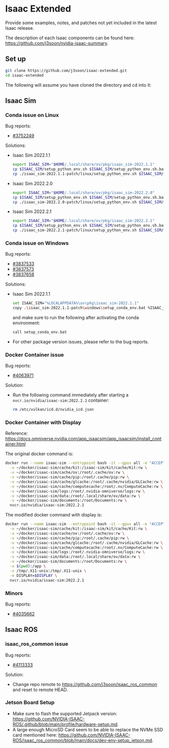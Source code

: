 # Isaac Extended

Provide some examples, notes, and patches not yet included in the latest Isaac release.

The description of each Isaac components can be found here: <https://github.com/j3soon/nvidia-isaac-summary>.

## Set up

```sh
git clone https://github.com/j3soon/isaac-extended.git
cd isaac-extended
```

The following will assume you have cloned the directory and cd into it:

## Isaac Sim

### Conda issue on Linux

Bug reports:

- [#3752249](https://github.com/j3soon/nvbugs/blob/master/3752249.md)

Solutions:

- Isaac Sim 2022.1.1
  ```sh
  export ISAAC_SIM="$HOME/.local/share/ov/pkg/isaac_sim-2022.1.1"
  cp $ISAAC_SIM/setup_python_env.sh $ISAAC_SIM/setup_python_env.sh.bak
  cp ./isaac_sim-2022.1.1-patch/linux/setup_python_env.sh $ISAAC_SIM/setup_python_env.sh
  ```
- Isaac Sim 2022.2.0
  ```sh
  export ISAAC_SIM="$HOME/.local/share/ov/pkg/isaac_sim-2022.2.0"
  cp $ISAAC_SIM/setup_python_env.sh $ISAAC_SIM/setup_python_env.sh.bak
  cp ./isaac_sim-2022.2.0-patch/linux/setup_python_env.sh $ISAAC_SIM/setup_python_env.sh
  ```
- Isaac Sim 2022.2.1
  ```sh
  export ISAAC_SIM="$HOME/.local/share/ov/pkg/isaac_sim-2022.2.1"
  cp $ISAAC_SIM/setup_python_env.sh $ISAAC_SIM/setup_python_env.sh.bak
  cp ./isaac_sim-2022.2.1-patch/linux/setup_python_env.sh $ISAAC_SIM/setup_python_env.sh
  ```

### Conda issue on Windows

Bug reports:

- [#3837533](https://github.com/j3soon/nvbugs/blob/master/3837533.md)
- [#3837573](https://github.com/j3soon/nvbugs/blob/master/3837573.md)
- [#3837658](https://github.com/j3soon/nvbugs/blob/master/3837658.md)

Solutions:

- Isaac Sim 2022.1.1
  ```sh
  set ISAAC_SIM="%LOCALAPPDATA%\ov\pkg\isaac_sim-2022.1.1"
  copy .\isaac_sim-2022.1.1-patch\windows\setup_conda_env.bat %ISAAC_SIM%\setup_conda_env.bat
  ```
  and make sure to run the following after activating the conda environment:
  ```sh
  call setup_conda_env.bat
  ```
- For other package version issues, please refer to the bug reports.

### Docker Container issue

Bug reports:

- [#4063971](https://github.com/j3soon/nvbugs/blob/master/4063971.md)

Solution:

- Run the following command immediately after starting a `nvcr.io/nvidia/isaac-sim:2022.2.1` container:
  ```sh
  rm /etc/vulkan/icd.d/nvidia_icd.json
  ```

### Docker Container with Display

Reference: <https://docs.omniverse.nvidia.com/app_isaacsim/app_isaacsim/install_container.html>

The original docker command is:

```sh
docker run --name isaac-sim --entrypoint bash -it --gpus all -e "ACCEPT_EULA=Y" --rm --network=host \
  -v ~/docker/isaac-sim/cache/kit:/isaac-sim/kit/cache/Kit:rw \
  -v ~/docker/isaac-sim/cache/ov:/root/.cache/ov:rw \
  -v ~/docker/isaac-sim/cache/pip:/root/.cache/pip:rw \
  -v ~/docker/isaac-sim/cache/glcache:/root/.cache/nvidia/GLCache:rw \
  -v ~/docker/isaac-sim/cache/computecache:/root/.nv/ComputeCache:rw \
  -v ~/docker/isaac-sim/logs:/root/.nvidia-omniverse/logs:rw \
  -v ~/docker/isaac-sim/data:/root/.local/share/ov/data:rw \
  -v ~/docker/isaac-sim/documents:/root/Documents:rw \
  nvcr.io/nvidia/isaac-sim:2022.2.1
```

The modified docker command with display is:

```sh
docker run --name isaac-sim --entrypoint bash -it --gpus all -e "ACCEPT_EULA=Y" --rm --network=host \
  -v ~/docker/isaac-sim/cache/kit:/isaac-sim/kit/cache/Kit:rw \
  -v ~/docker/isaac-sim/cache/ov:/root/.cache/ov:rw \
  -v ~/docker/isaac-sim/cache/pip:/root/.cache/pip:rw \
  -v ~/docker/isaac-sim/cache/glcache:/root/.cache/nvidia/GLCache:rw \
  -v ~/docker/isaac-sim/cache/computecache:/root/.nv/ComputeCache:rw \
  -v ~/docker/isaac-sim/logs:/root/.nvidia-omniverse/logs:rw \
  -v ~/docker/isaac-sim/data:/root/.local/share/ov/data:rw \
  -v ~/docker/isaac-sim/documents:/root/Documents:rw \
  -v $(pwd):/app \
  -v /tmp/.X11-unix:/tmp/.X11-unix \
  -e DISPLAY=$DISPLAY \
  nvcr.io/nvidia/isaac-sim:2022.2.1
```

### Minors

Bug reports:

- [#4035662](https://github.com/j3soon/nvbugs/blob/master/4035662.md)

## Isaac ROS

### isaac_ros_common issue

Bug reports:

- [#4113333](https://github.com/j3soon/nvbugs/blob/master/4113333.md)

Solution:

- Change repo remote to <https://github.com/j3soon/isaac_ros_common> and reset to remote HEAD.

### Jetson Board Setup

- Make sure to flash the supported Jetpack version: <https://github.com/NVIDIA-ISAAC-ROS/.github/blob/main/profile/hardware-setup.md>.
- A large enough MicroSD Card seem to be able to replace the NVMe SSD card mentioned here: <https://github.com/NVIDIA-ISAAC-ROS/isaac_ros_common/blob/main/docs/dev-env-setup_jetson.md>.
